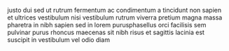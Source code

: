 justo dui sed ut rutrum fermentum ac condimentum a tincidunt non sapien et
ultrices vestibulum nisi vestibulum rutrum viverra pretium magna massa pharetra
in nibh sapien sed in lorem purusphasellus orci facilisis sem pulvinar purus
rhoncus maecenas sit nibh risus et sagittis lacinia est suscipit in vestibulum
vel odio diam